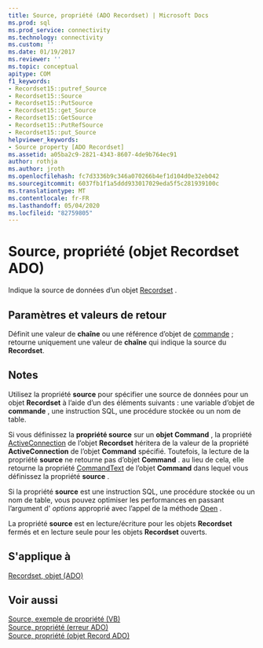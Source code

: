 ```yaml
---
title: Source, propriété (ADO Recordset) | Microsoft Docs
ms.prod: sql
ms.prod_service: connectivity
ms.technology: connectivity
ms.custom: ''
ms.date: 01/19/2017
ms.reviewer: ''
ms.topic: conceptual
apitype: COM
f1_keywords:
- Recordset15::putref_Source
- Recordset15::Source
- Recordset15::PutSource
- Recordset15::get_Source
- Recordset15::GetSource
- Recordset15::PutRefSource
- Recordset15::put_Source
helpviewer_keywords:
- Source property [ADO Recordset]
ms.assetid: a05ba2c9-2821-4343-8607-4de9b764ec91
author: rothja
ms.author: jroth
ms.openlocfilehash: fc7d3336b9c346a070266b4ef1d104d0e32eb042
ms.sourcegitcommit: 6037fb1f1a5ddd933017029eda5f5c281939100c
ms.translationtype: MT
ms.contentlocale: fr-FR
ms.lasthandoff: 05/04/2020
ms.locfileid: "82759805"
---
```

# <a name="source-property-ado-recordset"></a>Source, propriété (objet Recordset ADO)
Indique la source de données d’un objet [Recordset](../../../ado/reference/ado-api/recordset-object-ado.md) .  
  
## <a name="settings-and-return-values"></a>Paramètres et valeurs de retour  
 Définit une valeur de **chaîne** ou une référence d’objet de [commande](../../../ado/reference/ado-api/command-object-ado.md) ; retourne uniquement une valeur de **chaîne** qui indique la source du **Recordset**.  
  
## <a name="remarks"></a>Notes  
 Utilisez la propriété **source** pour spécifier une source de données pour un objet **Recordset** à l’aide d’un des éléments suivants : une variable d’objet de **commande** , une instruction SQL, une procédure stockée ou un nom de table.  
  
 Si vous définissez la **propriété source** sur un **objet Command** , la propriété [ActiveConnection](../../../ado/reference/ado-api/activeconnection-property-ado.md) de l’objet **Recordset** héritera de la valeur de la propriété **ActiveConnection** de l’objet **Command** spécifié. Toutefois, la lecture de la propriété **source** ne retourne pas d’objet **Command** . au lieu de cela, elle retourne la propriété [CommandText](../../../ado/reference/ado-api/commandtext-property-ado.md) de l’objet **Command** dans lequel vous définissez la propriété **source** .  
  
 Si la propriété **source** est une instruction SQL, une procédure stockée ou un nom de table, vous pouvez optimiser les performances en passant l’argument d' *options* approprié avec l’appel de la méthode [Open](../../../ado/reference/ado-api/open-method-ado-recordset.md) .  
  
 La propriété **source** est en lecture/écriture pour les objets **Recordset** fermés et en lecture seule pour les objets **Recordset** ouverts.  
  
## <a name="applies-to"></a>S'applique à  
 [Recordset, objet (ADO)](../../../ado/reference/ado-api/recordset-object-ado.md)  
  
## <a name="see-also"></a>Voir aussi  
 [Source, exemple de propriété (VB)](../../../ado/reference/ado-api/source-property-example-vb.md)   
 [Source, propriété (erreur ADO)](../../../ado/reference/ado-api/source-property-ado-error.md)   
 [Source, propriété (objet Record ADO)](../../../ado/reference/ado-api/source-property-ado-record.md)
